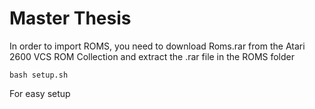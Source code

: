# Master Thesis
In order to import ROMS, you need to download Roms.rar from the Atari 2600 VCS ROM Collection and extract the .rar file in the ROMS folder

```
bash setup.sh
```

For easy setup
